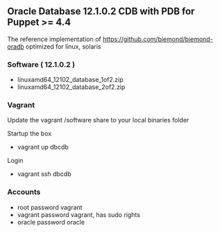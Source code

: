 ## Oracle Database 12.1.0.2 CDB with PDB for Puppet >= 4.4

The reference implementation of https://github.com/biemond/biemond-oradb
optimized for linux, solaris

### Software ( 12.1.0.2 )
- linuxamd64_12102_database_1of2.zip
- linuxamd64_12102_database_2of2.zip

### Vagrant
Update the vagrant /software share to your local binaries folder

Startup the box
- vagrant up dbcdb

Login
- vagrant ssh dbcdb

### Accounts
- root password vagrant
- vagrant password vagrant, has sudo rights
- oracle password oracle

